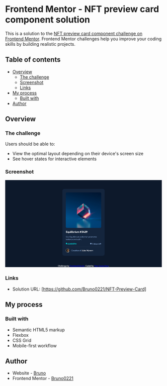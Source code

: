 # Frontend Mentor - NFT preview card component solution

This is a solution to the [NFT preview card component challenge on Frontend Mentor](https://www.frontendmentor.io/challenges/nft-preview-card-component-SbdUL_w0U). Frontend Mentor challenges help you improve your coding skills by building realistic projects.

## Table of contents

- [Overview](#overview)
  - [The challenge](#the-challenge)
  - [Screenshot](#screenshot)
  - [Links](#links)
- [My process](#my-process)
  - [Built with](#built-with)
- [Author](#author)

## Overview

### The challenge

Users should be able to:

- View the optimal layout depending on their device's screen size
- See hover states for interactive elements

### Screenshot

![](./images/Screenshot%202023-11-04%20at%2012-24-30%20Frontend%20Mentor%20NFT%20preview%20card%20component.png)

### Links

- Solution URL: [https://github.com/Bruno0221/NFT-Preview-Card]

## My process

### Built with

- Semantic HTML5 markup
- Flexbox
- CSS Grid
- Mobile-first workflow

## Author

- Website - [Bruno](https://github.com/Bruno0221)
- Frontend Mentor - [Bruno0221](https://www.frontendmentor.io/profile/bruno0221)
